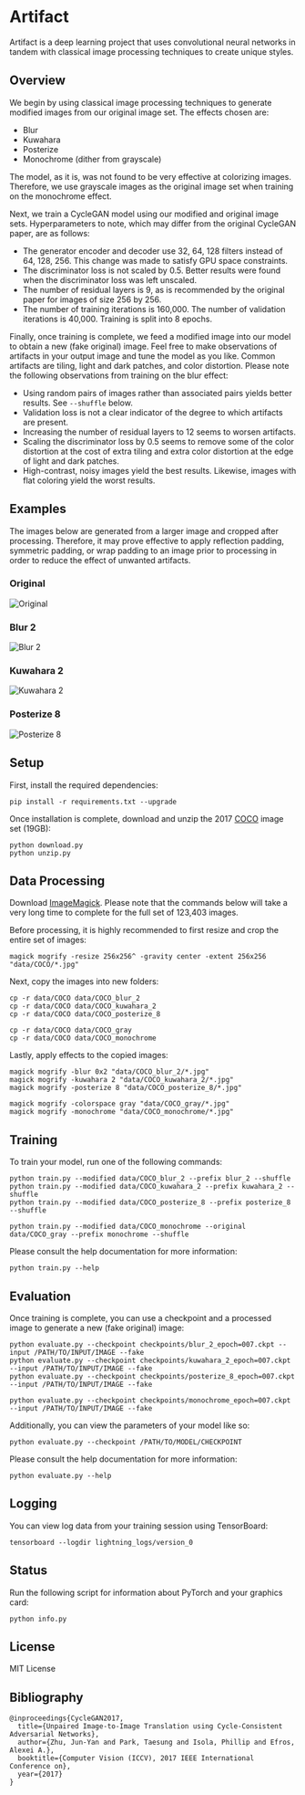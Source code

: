 # Artifact

Artifact is a deep learning project that uses convolutional neural networks in
tandem with classical image processing techniques to create unique styles.

## Overview

We begin by using classical image processing techniques to generate modified
images from our original image set. The effects chosen are:
  - Blur
  - Kuwahara
  - Posterize
  - Monochrome (dither from grayscale)

The model, as it is, was not found to be very effective at colorizing images.
Therefore, we use grayscale images as the original image set when training on
the monochrome effect.

Next, we train a CycleGAN model using our modified and original image sets.
Hyperparameters to note, which may differ from the original CycleGAN paper, are
as follows:
  - The generator encoder and decoder use 32, 64, 128 filters instead of 64,
  128, 256. This change was made to satisfy GPU space constraints.
  - The discriminator loss is not scaled by 0.5. Better results were found when
  the discriminator loss was left unscaled.
  - The number of residual layers is 9, as is recommended by the original paper
  for images of size 256 by 256.
  - The number of training iterations is 160,000. The number of validation
  iterations is 40,000. Training is split into 8 epochs.

Finally, once training is complete, we feed a modified image into our model to
obtain a new (fake original) image. Feel free to make observations of artifacts
in your output image and tune the model as you like. Common artifacts are
tiling, light and dark patches, and color distortion. Please note the following
observations from training on the blur effect:
  - Using random pairs of images rather than associated pairs yields better
  results. See `--shuffle` below.
  - Validation loss is not a clear indicator of the degree to which artifacts
  are present.
  - Increasing the number of residual layers to 12 seems to worsen artifacts.
  - Scaling the discriminator loss by 0.5 seems to remove some of the color
  distortion at the cost of extra tiling and extra color distortion at the edge
  of light and dark patches.
  - High-contrast, noisy images yield the best results. Likewise, images with
  flat coloring yield the worst results.

## Examples

The images below are generated from a larger image and cropped after processing.
Therefore, it may prove effective to apply reflection padding, symmetric
padding, or wrap padding to an image prior to processing in order to reduce the
effect of unwanted artifacts.

### Original

![Original](/examples/city_crop.png "Original")

### Blur 2

![Blur 2](/examples/city_blur_2_crop.png "Blur 2")

### Kuwahara 2

![Kuwahara 2](/examples/city_kuwahara_2_crop.png "Kuwahara 2")

### Posterize 8

![Posterize 8](/examples/city_posterize_8_crop.png "Posterize 8")

## Setup

First, install the required dependencies:
```
pip install -r requirements.txt --upgrade
```

Once installation is complete, download and unzip the 2017
[COCO](https://cocodataset.org/#download) image set (19GB):
```
python download.py
python unzip.py
```

## Data Processing

Download [ImageMagick](https://imagemagick.org/). Please note that the commands
below will take a very long time to complete for the full set of 123,403 images.

Before processing, it is highly recommended to first resize and crop the entire
set of images:
```
magick mogrify -resize 256x256^ -gravity center -extent 256x256 "data/COCO/*.jpg"
```

Next, copy the images into new folders:
```
cp -r data/COCO data/COCO_blur_2
cp -r data/COCO data/COCO_kuwahara_2
cp -r data/COCO data/COCO_posterize_8

cp -r data/COCO data/COCO_gray
cp -r data/COCO data/COCO_monochrome
```

Lastly, apply effects to the copied images:
```
magick mogrify -blur 0x2 "data/COCO_blur_2/*.jpg"
magick mogrify -kuwahara 2 "data/COCO_kuwahara_2/*.jpg"
magick mogrify -posterize 8 "data/COCO_posterize_8/*.jpg"

magick mogrify -colorspace gray "data/COCO_gray/*.jpg"
magick mogrify -monochrome "data/COCO_monochrome/*.jpg"
```

## Training

To train your model, run one of the following commands:
```
python train.py --modified data/COCO_blur_2 --prefix blur_2 --shuffle
python train.py --modified data/COCO_kuwahara_2 --prefix kuwahara_2 --shuffle
python train.py --modified data/COCO_posterize_8 --prefix posterize_8 --shuffle

python train.py --modified data/COCO_monochrome --original data/COCO_gray --prefix monochrome --shuffle
```

Please consult the help documentation for more information:
```
python train.py --help
```

## Evaluation

Once training is complete, you can use a checkpoint and a processed image to
generate a new (fake original) image:
```
python evaluate.py --checkpoint checkpoints/blur_2_epoch=007.ckpt --input /PATH/TO/INPUT/IMAGE --fake
python evaluate.py --checkpoint checkpoints/kuwahara_2_epoch=007.ckpt --input /PATH/TO/INPUT/IMAGE --fake
python evaluate.py --checkpoint checkpoints/posterize_8_epoch=007.ckpt --input /PATH/TO/INPUT/IMAGE --fake

python evaluate.py --checkpoint checkpoints/monochrome_epoch=007.ckpt --input /PATH/TO/INPUT/IMAGE --fake
```

Additionally, you can view the parameters of your model like so:
```
python evaluate.py --checkpoint /PATH/TO/MODEL/CHECKPOINT
```

Please consult the help documentation for more information:
```
python evaluate.py --help
```

## Logging

You can view log data from your training session using TensorBoard:
```
tensorboard --logdir lightning_logs/version_0
```

## Status

Run the following script for information about PyTorch and your graphics card:
```
python info.py
```

## License

MIT License

## Bibliography

```
@inproceedings{CycleGAN2017,
  title={Unpaired Image-to-Image Translation using Cycle-Consistent Adversarial Networks},
  author={Zhu, Jun-Yan and Park, Taesung and Isola, Phillip and Efros, Alexei A.},
  booktitle={Computer Vision (ICCV), 2017 IEEE International Conference on},
  year={2017}
}
```
